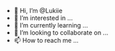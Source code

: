 - 👋 Hi, I’m @Lukiie
- 👀 I’m interested in ...
- 🌱 I’m currently learning ...
- 💞️ I’m looking to collaborate on ...
- 📫 How to reach me ...

<!---
Lukiie/Lukiie is a ✨ special ✨ repository because its `README.md` (this file) appears on your GitHub profile.
You can click the Preview link to take a look at your changes.
--->
